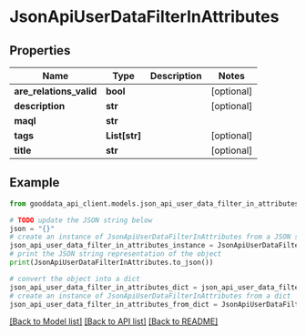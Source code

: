 # JsonApiUserDataFilterInAttributes


## Properties

Name | Type | Description | Notes
------------ | ------------- | ------------- | -------------
**are_relations_valid** | **bool** |  | [optional] 
**description** | **str** |  | [optional] 
**maql** | **str** |  | 
**tags** | **List[str]** |  | [optional] 
**title** | **str** |  | [optional] 

## Example

```python
from gooddata_api_client.models.json_api_user_data_filter_in_attributes import JsonApiUserDataFilterInAttributes

# TODO update the JSON string below
json = "{}"
# create an instance of JsonApiUserDataFilterInAttributes from a JSON string
json_api_user_data_filter_in_attributes_instance = JsonApiUserDataFilterInAttributes.from_json(json)
# print the JSON string representation of the object
print(JsonApiUserDataFilterInAttributes.to_json())

# convert the object into a dict
json_api_user_data_filter_in_attributes_dict = json_api_user_data_filter_in_attributes_instance.to_dict()
# create an instance of JsonApiUserDataFilterInAttributes from a dict
json_api_user_data_filter_in_attributes_from_dict = JsonApiUserDataFilterInAttributes.from_dict(json_api_user_data_filter_in_attributes_dict)
```
[[Back to Model list]](../README.md#documentation-for-models) [[Back to API list]](../README.md#documentation-for-api-endpoints) [[Back to README]](../README.md)


